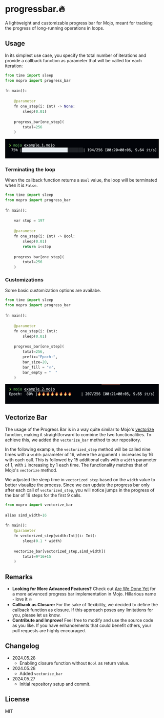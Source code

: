 # progressbar.🔥

A lightweight and customizable progress bar for Mojo, meant for tracking the progress of long-running operations in loops.

## Usage

In its simplest use case, you specify the total number of iterations and provide a callback function as parameter that will be called for each iteration:

```python
from time import sleep
from mopro import progress_bar

fn main():
    
    @parameter
    fn one_step(i: Int) -> None:
        sleep(0.01)

    progress_bar[one_step](
        total=256
    )
```

![example1.mojo](./imgs/example1.png)

### Terminating the loop

When the callback function returns a `Bool` value, the loop will be terminated when it is `False`.

```python
from time import sleep
from mopro import progress_bar

fn main():

    var stop = 197

    @parameter
    fn one_step(i: Int) -> Bool:
        sleep(0.01)
        return i<stop

    progress_bar[one_step](
        total=256
    )
```

### Customizations

Some basic customization options are availabe.

```python
from time import sleep
from mopro import progress_bar

fn main():

    @parameter
    fn one_step(i: Int):
        sleep(0.01)
        
    progress_bar[one_step](
        total=256,
        prefix="Epoch:", 
        bar_size=20,
        bar_fill = "🔥",
        bar_empty = "  "
    )
```

![example2.mojo](./imgs/example2.png)

## Vectorize Bar

The usage of the Progress Bar is in a way quite similar to Mojo's [vectorize](https://docs.modular.com/mojo/stdlib/algorithm/functional/vectorize) function, making it straightforward to combine the two functionalities. To achieve this, we added the `vectorize_bar` method to our repository.

In the following example, the `vectorized_step` method will be called nine times with a `width` parameter of 16, where the argument `i` increases by 16 with each call. This is followed by 15 additional calls with a `width` parameter of 1, with `i` increasing by 1 each time. The functionality matches that of Mojo's `vectorize` method.

We adjusted the sleep time in `vectorized_step` based on the `width` value to better visualize the process. Since we can update the progress bar only after each call of `vectorized_step`, you will notice jumps in the progress of the bar of 16 steps for the first 9 calls.

```python
from mopro import vectorize_bar

alias simd_width=16

fn main():
    @parameter
    fn vectorized_step[width:Int](i: Int):
        sleep(0.1 * width)
       
    vectorize_bar[vectorized_step,simd_width](
        total=9*16+15
    )
```


## Remarks

- __Looking for More Advanced Features?__ Check out [Are We Done Yet](https://github.com/Ryul0rd/awdy) for a more advanced progress bar implementation in Mojo. Hillarious name - love it 🔥
- __Callback as Closure:__ For the sake of flexibility, we decided to define the callback function as closure. If this approach poses any limitations for you, please let us know.
- __Contribute and Improve!__ Feel free to modify and use the source code as you like. If you have enhancements that could benefit others, your pull requests are highly encouraged.

## Changelog

- 2024.05.28
  - Enabling closure function without `Bool` as return value.
- 2024.05.28
  - Added `vectorize_bar`
- 2024.05.27
  - Initial repository setup and commit.

## License

MIT
